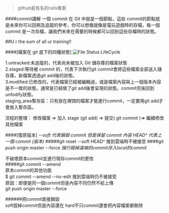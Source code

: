 >github是有名的rails專案

####commit講解
一個 commit 在 Git 中就是一個節點，這些 commit的節點就是未來你可以回朔及追蹤的參考，你可以想像就像是電玩遊戲時的存檔，每一個 commit 是一次存檔，讓我們未來在需要的時候都可以回到這些存檔時的狀態。

##U r the sum of all ur training!!

####[檔案在 git 底下的四種狀態]
![File Status LifeCycle](https://s3.amazonaws.com/media-p.slid.es/uploads/406442/images/3199193/687474703a2f2f6769742d73636d2e636f6d2f666967757265732f3138333333666967303230312d746e2e706e67.png "File Status LifeCycle")

1.untracked:未追蹤的，代表尚未被加入 Git 儲存庫的檔案狀態  
2.staged:等待被 commit 的，代表下次執行git commit會將這些檔案全部送入儲存庫。新檔案透過git add後的狀態。  
3.modified:已修改的，代表檔案已經被編輯過，或是檔案內容與上一個版本內容是不一致的狀態。通常是已經做了git add後會呈現的狀態。commit完後回到unfodify狀態。  
staging_area暫存區：只有放在裡頭的檔案才能進行commit，一定要用git add才會放入暫存區。

流程的整理：
修改檔案 => 加入 stage (git add) => 提交( git commit )=> 繼續修改其他檔案

####[復原版本]
*--soft 代表銷毀 commit 但是保留 commit 內容*
*HEAD^ 代表上一個 commit (版本)*
#####git reset --soft HEAD^
推到雲端時不被接受 
####git push origin master --force
*強行毀掉遠端的commit存入local的commit*

不破壞原本commit並進行現存commit的更改  
#####git commit --amend  
原本commit的其他功能  
$ git commit --amend --no-edit
推到雲端時仍不被接受  
原因：即便是同一個commit但是內容不同仍然不給上傳  
git push origin master --force

######把commit直接銷毀  
soft毀掉commit但是內容還在
hard不只commit還會把內容檔案都刪除















